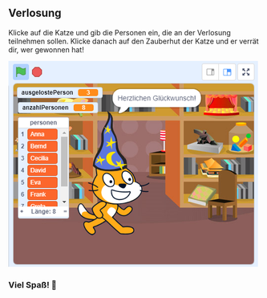## Verlosung
Klicke auf die Katze und gib die Personen ein, die an der Verlosung teilnehmen sollen.
Klicke danach auf den Zauberhut der Katze und er verrät dir, wer gewonnen hat!

![Eine gerenderte Ansicht der Blöcke](https://github.com/MamaCodet/scratch-verlosung/blob/main/scratch_verlosung.png)

### Viel Spaß! 🙂
